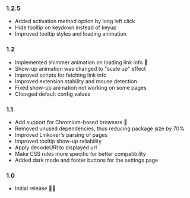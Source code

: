 ### 1.2.5
- Added activation method option by long left click
- Hide tooltip on keydown instead of keyup
- Improved tooltip styles and loading animation

### 1.2
- Implemented shimmer animation on loading link info 🎉
- Show-up animation was changed to "scale up" effect
- Improved scripts for fetching link info
- Improved extension stability and mouse detection
- Fixed show-up animation not working on some pages
- Changed default config values

### 1.1
- Add support for Chromium-based browsers 🎉
- Removed unused dependencies, thus reducing package size by 70%
- Improved Linkover's parsing of pages
- Improved tooltip show-up reliability
- Apply decodeURI to displayed url
- Make CSS rules more specific for better compatibility
- Added dark mode and footer buttons for the settings page

### 1.0
- Initial release 🎉🎉